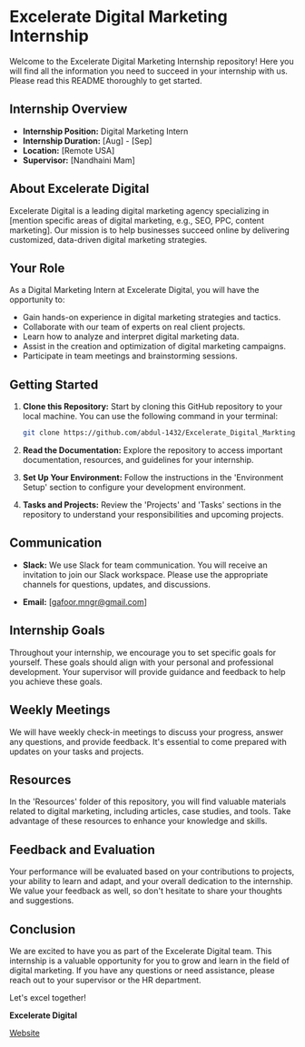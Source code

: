 # Excelerate Digital Marketing Internship

Welcome to the Excelerate Digital Marketing Internship repository! Here you will find all the information you need to succeed in your internship with us. Please read this README thoroughly to get started.

## Internship Overview

- **Internship Position:** Digital Marketing Intern
- **Internship Duration:** [Aug] - [Sep]
- **Location:** [Remote USA]
- **Supervisor:** [Nandhaini Mam]

## About Excelerate Digital

Excelerate Digital is a leading digital marketing agency specializing in [mention specific areas of digital marketing, e.g., SEO, PPC, content marketing]. Our mission is to help businesses succeed online by delivering customized, data-driven digital marketing strategies.

## Your Role

As a Digital Marketing Intern at Excelerate Digital, you will have the opportunity to:

- Gain hands-on experience in digital marketing strategies and tactics.
- Collaborate with our team of experts on real client projects.
- Learn how to analyze and interpret digital marketing data.
- Assist in the creation and optimization of digital marketing campaigns.
- Participate in team meetings and brainstorming sessions.

## Getting Started

1. **Clone this Repository:** Start by cloning this GitHub repository to your local machine. You can use the following command in your terminal:

   ```bash
   git clone https://github.com/abdul-1432/Excelerate_Digital_Markting_Internship
   ```

2. **Read the Documentation:** Explore the repository to access important documentation, resources, and guidelines for your internship.

3. **Set Up Your Environment:** Follow the instructions in the 'Environment Setup' section to configure your development environment.

4. **Tasks and Projects:** Review the 'Projects' and 'Tasks' sections in the repository to understand your responsibilities and upcoming projects.

## Communication

- **Slack:** We use Slack for team communication. You will receive an invitation to join our Slack workspace. Please use the appropriate channels for questions, updates, and discussions.

- **Email:** [gafoor.mngr@gmail.com]

## Internship Goals

Throughout your internship, we encourage you to set specific goals for yourself. These goals should align with your personal and professional development. Your supervisor will provide guidance and feedback to help you achieve these goals.

## Weekly Meetings

We will have weekly check-in meetings to discuss your progress, answer any questions, and provide feedback. It's essential to come prepared with updates on your tasks and projects.

## Resources

In the 'Resources' folder of this repository, you will find valuable materials related to digital marketing, including articles, case studies, and tools. Take advantage of these resources to enhance your knowledge and skills.

## Feedback and Evaluation

Your performance will be evaluated based on your contributions to projects, your ability to learn and adapt, and your overall dedication to the internship. We value your feedback as well, so don't hesitate to share your thoughts and suggestions.

## Conclusion

We are excited to have you as part of the Excelerate Digital team. This internship is a valuable opportunity for you to grow and learn in the field of digital marketing. If you have any questions or need assistance, please reach out to your supervisor or the HR department.

Let's excel together!

**Excelerate Digital**

[Website](https://4excelerate.org/)
